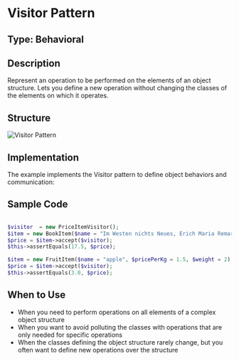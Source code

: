 # Visitor Pattern

## Type: Behavioral

## Description
Represent an operation to be performed on the elements of an object structure. Lets you define a new operation without changing the classes of the elements on which it operates.

## Structure
![Visitor Pattern](https://github.com/legrch/php-design-patterns/blob/master/~images/Visitor.png)

## Implementation
The example implements the Visitor pattern to define object behaviors and communication:

## Sample Code

```php

$visitor  = new PriceItemVisitor();
$item = new BookItem($name = "Im Westen nichts Neues, Erich Maria Remarque", $price = 22.50);
$price = $item->accept($visitor);
$this->assertEquals(17.5, $price);

$item = new FruitItem($name = "apple", $pricePerKg = 1.5, $weight = 2);
$price = $item->accept($visitor);
$this->assertEquals(3.0, $price);
```

## When to Use
- When you need to perform operations on all elements of a complex object structure
- When you want to avoid polluting the classes with operations that are only needed for specific operations
- When the classes defining the object structure rarely change, but you often want to define new operations over the structure

